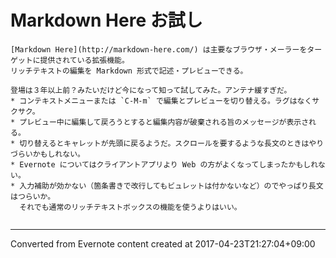 # Markdown Here お試し
```
[Markdown Here](http://markdown-here.com/) は主要なブラウザ・メーラーをターゲットに提供されている拡張機能。
リッチテキストの編集を Markdown 形式で記述・プレビューできる。

登場は３年以上前？みたいだけど今になって知って試してみた。アンテナ緩すぎだ。
* コンテキストメニューまたは `C-M-m` で編集とプレビューを切り替える。ラグはなくサクサク。
* プレビュー中に編集して戻ろうとすると編集内容が破棄される旨のメッセージが表示される。
* 切り替えるとキャレットが先頭に戻るようだ。スクロールを要するような長文のときはやりづらいかもしれない。
* Evernote についてはクライアントアプリより Web の方がよくなってしまったかもしれない。
* 入力補助が効かない（箇条書きで改行してもビュレットは付かないなど）のでやっぱり長文はつらいか。
  それでも通常のリッチテキストボックスの機能を使うよりはいい。
 
```

------------------------------------------------------------------------

Converted from Evernote content created at 2017-04-23T21:27:04+09:00